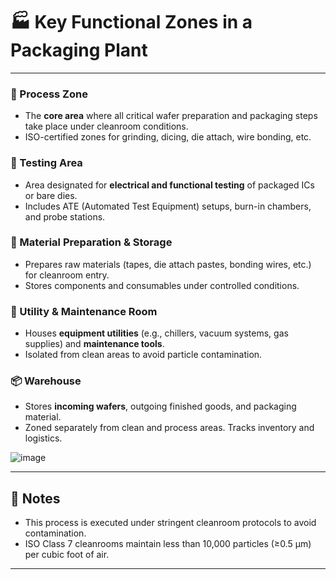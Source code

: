 
# 🏭 Key Functional Zones in a Packaging Plant
---

### 🔧 Process Zone
- The **core area** where all critical wafer preparation and packaging steps take place under cleanroom conditions.  
- ISO-certified zones for grinding, dicing, die attach, wire bonding, etc.

### 🧪 Testing Area
- Area designated for **electrical and functional testing** of packaged ICs or bare dies.  
- Includes ATE (Automated Test Equipment) setups, burn-in chambers, and probe stations.

### 🧰 Material Preparation & Storage
- Prepares raw materials (tapes, die attach pastes, bonding wires, etc.) for cleanroom entry.  
- Stores components and consumables under controlled conditions.

### 🔌 Utility & Maintenance Room
- Houses **equipment utilities** (e.g., chillers, vacuum systems, gas supplies) and **maintenance tools**.  
- Isolated from clean areas to avoid particle contamination.

### 📦 Warehouse
- Stores **incoming wafers**, outgoing finished goods, and packaging material.  
- Zoned separately from clean and process areas. Tracks inventory and logistics.
  
![image](https://github.com/user-attachments/assets/124e3484-7749-44f2-9803-bf62f9aed5bf)


---

## 🧠 Notes

- This process is executed under stringent cleanroom protocols to avoid contamination.
- ISO Class 7 cleanrooms maintain less than 10,000 particles (≥0.5 µm) per cubic foot of air.

---

